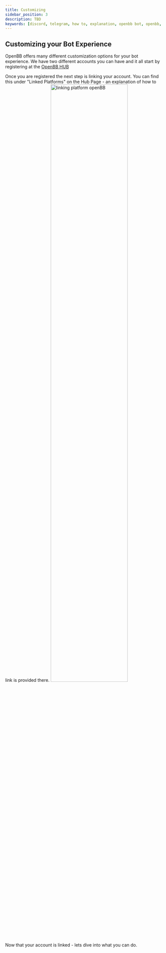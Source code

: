 ```yaml
---
title: Customizing
sidebar_position: 3
description: TBD
keywords: [discord, telegram, how to, explanation, openbb bot, openbb, guide, bot guide]
---
```


## Customizing your Bot Experience

OpenBB offers many different customization options for your bot experience. We have two different accounts you can have and it all start by registering at the [OpenBB HUB](https://my.openbb.co)

Once you are registered the next step is linking your account. You can find this under "Linked Platforms" on the Hub Page - an explanation of how to link is provided there.
<img src="https://openbb-assets.s3.amazonaws.com/docs/bot_docs/linked+platforms.png" alt="linking platform openBB" width="70%" height="70%" />

Now that your account is linked - lets dive into what you can do.
